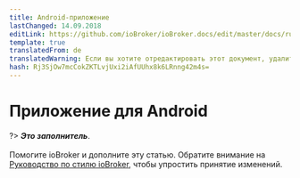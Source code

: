 ```yaml
---
title: Android-приложение
lastChanged: 14.09.2018
editLink: https://github.com/ioBroker/ioBroker.docs/edit/master/docs/ru/cloud/androidapp.md
template: true
translatedFrom: de
translatedWarning: Если вы хотите отредактировать этот документ, удалите поле «translationFrom», в противном случае этот документ будет снова автоматически переведен
hash: Rj3SjOw7mcCokZKTLvjUxi2iAfUUhx8k6LRnng42m4s=
---
```

# Приложение для Android
?> ***Это заполнитель***.<br><br> Помогите ioBroker и дополните эту статью. Обратите внимание на [Руководство по стилю ioBroker](community/styleguidedoc), чтобы упростить принятие изменений.